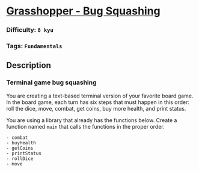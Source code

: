 # [Grasshopper - Bug Squashing](https://www.codewars.com/kata/56214b6864fe8813f1000019)

### Difficulty: `8 kyu`

### Tags: `Fundamentals`

## Description

### Terminal game bug squashing
You are creating a text-based terminal version of your favorite board game. In the board game, each turn has six steps that must happen in this order: roll the dice, move, combat, get coins, buy more health, and print status.

You are using a library that already has the functions below. Create a function named `main` that calls the functions in the proper order.

```
- combat
- buyHealth
- getCoins
- printStatus
- rollDice
- move
```